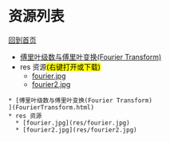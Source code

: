 
# 资源列表

[回到首页](https://charleechan.github.io/MyWiki)

* [傅里叶级数与傅里叶变换(Fourier Transform)
](FourierTransform.html)
* res 资源<mark>(右键打开或下载)</mark>
  * [fourier.jpg](res/fourier.jpg)
  * [fourier2.jpg](res/fourier2.jpg)


```mind:height=300,title=内容概要,color
* [傅里叶级数与傅里叶变换(Fourier Transform)
](FourierTransform.html)
* res 资源
  * [fourier.jpg](res/fourier.jpg)
  * [fourier2.jpg](res/fourier2.jpg)
```
